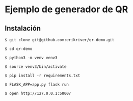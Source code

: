 # Ejemplo de generador de QR

## Instalación

```
$ git clone git@github.com:erikriver/qr-demo.git

$ cd qr-demo

$ python3 -m venv venv3

$ source venv3/bin/activate

$ pip install -r requirements.txt

$ FLASK_APP=app.py flask run

$ open http://127.0.0.1:5000/ 
```